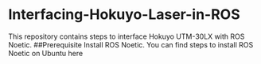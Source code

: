 # Interfacing-Hokuyo-Laser-in-ROS
This repository contains steps to interface Hokuyo UTM-30LX with ROS Noetic.
##Prerequisite
Install ROS Noetic.
You can find steps to install ROS Noetic on Ubuntu here

